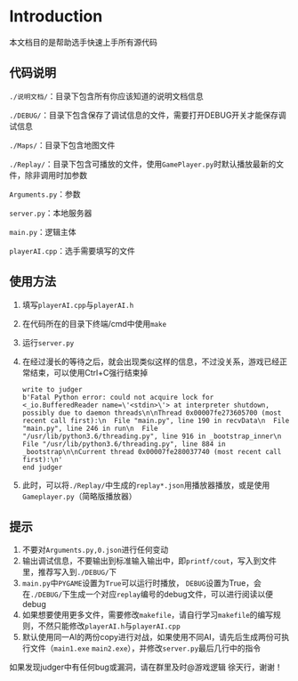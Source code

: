 # Introduction 

本文档目的是帮助选手快速上手所有源代码

## 代码说明

`./说明文档/`：目录下包含所有你应该知道的说明文档信息

`./DEBUG/`：目录下包含保存了调试信息的文件，需要打开DEBUG开关才能保存调试信息

`./Maps/`：目录下包含地图文件

`./Replay/`：目录下包含可播放的文件，使用`GamePlayer.py`时默认播放最新的文件，除非调用时加参数

`Arguments.py`：参数

`server.py`：本地服务器

`main.py`：逻辑主体

`playerAI.cpp`：选手需要填写的文件

## 使用方法

1. 填写`playerAI.cpp`与`playerAI.h`

2. 在代码所在的目录下终端/cmd中使用`make`

3. 运行`server.py`

4. 在经过漫长的等待之后，就会出现类似这样的信息，不过没关系，游戏已经正常结束，可以使用Ctrl+C强行结束掉

	```
	write to judger
	b'Fatal Python error: could not acquire lock for <_io.BufferedReader name=\'<stdin>\'> at interpreter shutdown, possibly due to daemon threads\n\nThread 0x00007fe273605700 (most recent call first):\n  File "main.py", line 190 in recvData\n  File "main.py", line 246 in run\n  File "/usr/lib/python3.6/threading.py", line 916 in _bootstrap_inner\n  File "/usr/lib/python3.6/threading.py", line 884 in _bootstrap\n\nCurrent thread 0x00007fe280037740 (most recent call first):\n'
	end judger
	```

5. 此时，可以将`./Replay/`中生成的`replay*.json`用播放器播放，或是使用`Gameplayer.py`（简略版播放器）

## 提示

1. 不要对`Arguments.py,0.json`进行任何变动
2. 输出调试信息，不要输出到标准输入输出中，即`printf/cout`，写入到文件里，推荐写入到`./DEBUG/`下
3. `main.py`中`PYGAME`设置为`True`可以运行时播放， `DEBUG`设置为True，会在`./DEBUG/`下生成一个对应`replay`编号的debug文件，可以进行阅读以便debug
4. 如果想要使用更多文件，需要修改`makefile`，请自行学习`makefile`的编写规则，不然只能修改`playerAI.h`与`playerAI.cpp`
5. 默认使用同一AI的两份copy进行对战，如果使用不同AI，请先后生成两份可执行文件（`main1.exe` `main2.exe`），并修改`server.py`最后几行中的指令

如果发现judger中有任何bug或漏洞，请在群里及时@游戏逻辑 徐天行，谢谢！

